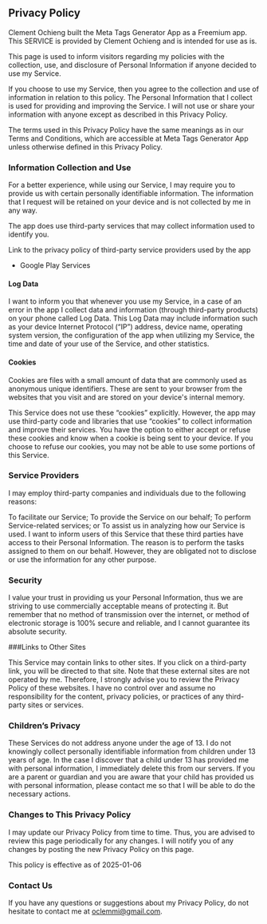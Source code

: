 ## Privacy Policy

Clement Ochieng built the Meta Tags Generator App as a Freemium app. This SERVICE is provided by Clement Ochieng and is intended for use as is.

This page is used to inform visitors regarding my policies with the collection, use, and disclosure of Personal Information if anyone decided to use my Service.

If you choose to use my Service, then you agree to the collection and use of information in relation to this policy. The Personal Information that I collect is used for providing and improving the Service. I will not use or share your information with anyone except as described in this Privacy Policy.

The terms used in this Privacy Policy have the same meanings as in our Terms and Conditions, which are accessible at Meta Tags Generator App unless otherwise defined in this Privacy Policy.

### Information Collection and Use

For a better experience, while using our Service, I may require you to provide us with certain personally identifiable information. The information that I request will be retained on your device and is not collected by me in any way.

The app does use third-party services that may collect information used to identify you.

Link to the privacy policy of third-party service providers used by the app

- Google Play Services

#### Log Data

I want to inform you that whenever you use my Service, in a case of an error in the app I collect data and information (through third-party products) on your phone called Log Data. This Log Data may include information such as your device Internet Protocol (“IP”) address, device name, operating system version, the configuration of the app when utilizing my Service, the time and date of your use of the Service, and other statistics.

#### Cookies

Cookies are files with a small amount of data that are commonly used as anonymous unique identifiers. These are sent to your browser from the websites that you visit and are stored on your device's internal memory.

This Service does not use these “cookies” explicitly. However, the app may use third-party code and libraries that use “cookies” to collect information and improve their services. You have the option to either accept or refuse these cookies and know when a cookie is being sent to your device. If you choose to refuse our cookies, you may not be able to use some portions of this Service.

### Service Providers

I may employ third-party companies and individuals due to the following reasons:

To facilitate our Service;
To provide the Service on our behalf;
To perform Service-related services; or
To assist us in analyzing how our Service is used.
I want to inform users of this Service that these third parties have access to their Personal Information. The reason is to perform the tasks assigned to them on our behalf. However, they are obligated not to disclose or use the information for any other purpose.

### Security

I value your trust in providing us your Personal Information, thus we are striving to use commercially acceptable means of protecting it. But remember that no method of transmission over the internet, or method of electronic storage is 100% secure and reliable, and I cannot guarantee its absolute security.

###Links to Other Sites

This Service may contain links to other sites. If you click on a third-party link, you will be directed to that site. Note that these external sites are not operated by me. Therefore, I strongly advise you to review the Privacy Policy of these websites. I have no control over and assume no responsibility for the content, privacy policies, or practices of any third-party sites or services.

### Children’s Privacy

These Services do not address anyone under the age of 13. I do not knowingly collect personally identifiable information from children under 13 years of age. In the case I discover that a child under 13 has provided me with personal information, I immediately delete this from our servers. If you are a parent or guardian and you are aware that your child has provided us with personal information, please contact me so that I will be able to do the necessary actions.

### Changes to This Privacy Policy

I may update our Privacy Policy from time to time. Thus, you are advised to review this page periodically for any changes. I will notify you of any changes by posting the new Privacy Policy on this page.

This policy is effective as of 2025-01-06

### Contact Us

If you have any questions or suggestions about my Privacy Policy, do not hesitate to contact me at oclemmi@gmail.com.
